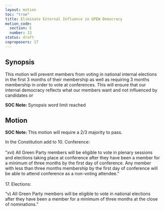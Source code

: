 ```yaml
---
layout: motion
toc: "true"
title: Eliminate External Influence in GPEW Democracy
motion_code:
  section: E
  number: 13
status: draft
coproposers: 17
---
```

## Synopsis

This motion will prevent members from voting in national internal elections in the first 3 months of their membership as well as requiring 3 months membership in order to vote at conferences. This will ensure that our internal democracy reflects what our members want and not influenced by candidates or

<p class="alert d-inline-block alert-primary"><strong>SOC Note: </strong> Synopsis word limit reached</p>

## Motion

<p class="alert d-inline-block alert-primary"><strong>SOC Note: </strong> This motion will require a 2/3 majority to pass.</p>

In the Constitution add to 10. Conference:\
\
”xvi) All Green Party members will be eligible to vote in plenary sessions and elections taking place at conference after they have been a member for a minimum of three months by the first day of conference. Any member with less than three months membership by the first day of conference will be able to attend conference as a non-voting attendee.”\
\
17. Elections:

“v) All Green Party members will be eligible to vote in national elections after they have been a member for a minimum of three months at the close of nominations.”